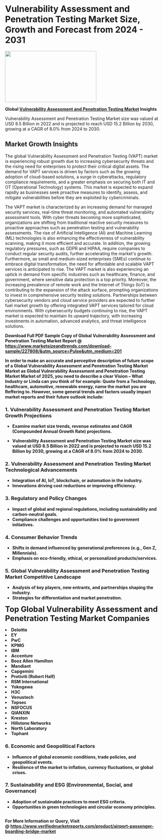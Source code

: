 <H1>Vulnerability Assessment and Penetration Testing Market Size, Growth and Forecast from 2024 - 2031</H1><img class="aligncenter size-medium wp-image-584254" src="https://thirdeyenews.in/wp-content/uploads/2024/09/Global-Market-Research-300x168.jpeg" alt="" width="300" height="168" /><p><strong>Global&nbsp;<a href="https://www.marketsizeandtrends.com/download-sample/227808/&amp;utm_source=Pulse&amp;utm_medium=201">Vulnerability Assessment and Penetration Testing Market</a> Insights</strong></p><p>Vulnerability Assessment and Penetration Testing Market size was valued at USD 8.5 Billion in 2022 and is projected to reach USD 15.2 Billion by 2030, growing at a CAGR of 8.0% from 2024 to 2030.</p><p><h2>Market Growth Insights</h2> <p>The global Vulnerability Assessment and Penetration Testing (VAPT) market is experiencing robust growth due to increasing cybersecurity threats and the rising need for enterprises to protect their critical digital assets. The demand for VAPT services is driven by factors such as the growing adoption of cloud-based solutions, a surge in cyberattacks, regulatory compliance requirements, and a greater emphasis on securing both IT and OT (Operational Technology) systems. This market is expected to expand rapidly as businesses seek proactive measures to identify, assess, and mitigate vulnerabilities before they are exploited by cybercriminals.</p> <p><strong></strong></p> <p>The VAPT market is characterized by an increasing demand for managed security services, real-time threat monitoring, and automated vulnerability assessment tools. With cyber threats becoming more sophisticated, organizations are shifting from traditional reactive security measures to proactive approaches such as penetration testing and vulnerability assessments. The rise of Artificial Intelligence (AI) and Machine Learning (ML) technologies is also enhancing the effectiveness of vulnerability scanning, making it more efficient and accurate. In addition, the growing regulatory pressures, such as GDPR and HIPAA, require companies to conduct regular security audits, further accelerating the market's growth. Furthermore, as small and medium-sized enterprises (SMEs) continue to embrace digital transformation, the need for affordable and scalable VAPT services is anticipated to rise. The VAPT market is also experiencing an uptick in demand from specific industries such as healthcare, finance, and government, where sensitive data protection is a top priority. Moreover, the increasing prevalence of remote work and the Internet of Things (IoT) is contributing to the expansion of the attack surface, prompting organizations to invest in comprehensive security testing solutions. Partnerships between cybersecurity vendors and cloud service providers are expected to further fuel market growth by offering integrated VAPT services tailored for cloud environments. With cybersecurity budgets continuing to rise, the VAPT market is expected to maintain its upward trajectory, with increasing investments in automation, advanced analytics, and threat intelligence solutions. <p><strong></p><p><span class=""><strong>Download Full PDF Sample Copy of Global Vulnerability Assessment and Penetration Testing Market Report</strong> @ <a href="https://www.marketsizeandtrends.com/download-sample/227808/&amp;utm_source=Pulse&amp;utm_medium=201" target="_blank">https://www.marketsizeandtrends.com/download-sample/227808/&amp;utm_source=Pulse&amp;utm_medium=201</a></span></p><p>In order to make an accurate and perceptive description of future scope of a Global&nbsp;Vulnerability Assessment and Penetration Testing Market Market as Global&nbsp;Vulnerability Assessment and Penetration Testing Market Market of 2025, you need to describe a clear Vision &ndash; What Industry or Linda can you think of for example: Quote from a Technology, healthcare, automotive, renewable energy, name the market you are Reffering to. However, some general trends and factors usually impact market reports and their future outlook include:</p><h3>1.&nbsp;<strong>Vulnerability Assessment and Penetration Testing Market Growth Projections</strong></h3><ul><li>Examine market size trends, revenue estimates and CAGR (Compounded Annual Growth Rate) projections.</li><li><p>Vulnerability Assessment and Penetration Testing Market size was valued at USD 8.5 Billion in 2022 and is projected to reach USD 15.2 Billion by 2030, growing at a CAGR of 8.0% from 2024 to 2030.</p></li></ul><h3>2.&nbsp;<strong>Vulnerability Assessment and Penetration Testing Market Technological Advancements</strong></h3><ul><li>Integration of AI, IoT, blockchain, or automation in the industry.</li><li>Innovations driving cost reductions or improving efficiency.</li></ul><h3>3.&nbsp;<strong>Regulatory and Policy Changes</strong></h3><ul><li>Impact of global and regional regulations, including sustainability and carbon-neutral goals.</li><li>Compliance challenges and opportunities tied to government initiatives.</li></ul><h3>4.&nbsp;<strong>Consumer Behavior Trends</strong></h3><ul><li>Shifts in demand influenced by generational preferences (e.g., Gen Z, Millennials).</li><li>Emphasis on eco-friendly, ethical, or personalized products/services.</li></ul><h3>5.&nbsp;<strong>Global Vulnerability Assessment and Penetration Testing Market Competitive Landscape</strong></h3><ul><li>Analysis of key players, new entrants, and partnerships shaping the industry.</li><li>Strategies for differentiation and market penetration.</li></ul><p data-pm-slice="1 1 []"><span style="color: inherit; font-family: inherit; font-size: 25px;">Top Global Vulnerability Assessment and Penetration Testing Market Companies</span></p><div class="" data-test-id=""><p><li>Deloitte</li><li> EY</li><li> PwC</li><li> KPMG</li><li> IBM</li><li> Accenture</li><li> Booz Allen Hamilton</li><li> Mandiant</li><li> Capgemini</li><li> Protiviti (Robert Half)</li><li> RSM International</li><li> Yokogawa</li><li> H3C</li><li> Venustech</li><li> Topsec</li><li> NSFOCUS</li><li> QIANXIN</li><li> Kreston</li><li> Hillstone Networks</li><li> North Laboratory</li><li> Tophant</li></p></div><h3>6.&nbsp;<strong>Economic and Geopolitical Factors</strong></h3><ul><li>Influence of global economic conditions, trade policies, and geopolitical events.</li><li>Resilience of the market to inflation, currency fluctuations, or global crises.</li></ul><h3>7.&nbsp;<strong>Sustainability and ESG (Environmental, Social, and Governance)</strong></h3><ul><li>Adoption of sustainable practices to meet ESG criteria.</li><li>Opportunities in green technologies and circular economy principles.</li></ul><h2><strong style="font-size: 14px;">For More Information or Query, Visit @&nbsp;</strong><a style="background-color: #ffffff; font-size: 14px;" href="https://www.marketsizeandtrends.com/report/vulnerability-assessment-and-penetration-testing-market/" target="_blank">https://www.verifiedmarketreports.com/product/airport-passenger-boarding-bridge-market</a></h2>
